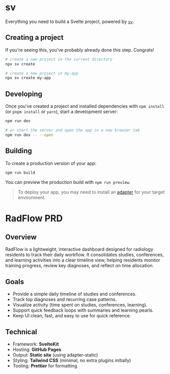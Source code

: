 # sv

Everything you need to build a Svelte project, powered by [`sv`](https://github.com/sveltejs/cli).

## Creating a project

If you're seeing this, you've probably already done this step. Congrats!

```sh
# create a new project in the current directory
npx sv create

# create a new project in my-app
npx sv create my-app
```

## Developing

Once you've created a project and installed dependencies with `npm install` (or `pnpm install` or `yarn`), start a development server:

```sh
npm run dev

# or start the server and open the app in a new browser tab
npm run dev -- --open
```

## Building

To create a production version of your app:

```sh
npm run build
```

You can preview the production build with `npm run preview`.

> To deploy your app, you may need to install an [adapter](https://svelte.dev/docs/kit/adapters) for your target environment.

# RadFlow PRD

## Overview
RadFlow is a lightweight, interactive dashboard designed for radiology residents to track their daily workflow. It consolidates studies, conferences, and learning activities into a clear timeline view, helping residents monitor training progress, review key diagnoses, and reflect on time allocation.

## Goals
- Provide a simple daily timeline of studies and conferences.
- Track top diagnoses and recurring case patterns.
- Visualize activity (time spent on studies, conferences, learning).
- Support quick feedback loops with summaries and learning pearls.
- Keep UI clean, fast, and easy to use for quick reference.

## Technical
- Framework: **SvelteKit**
- Hosting: **GitHub Pages**
- Output: **Static site** (using adapter-static)
- Styling: **Tailwind CSS** (minimal, no extra plugins initially)
- Tooling: **Prettier** for formatting
